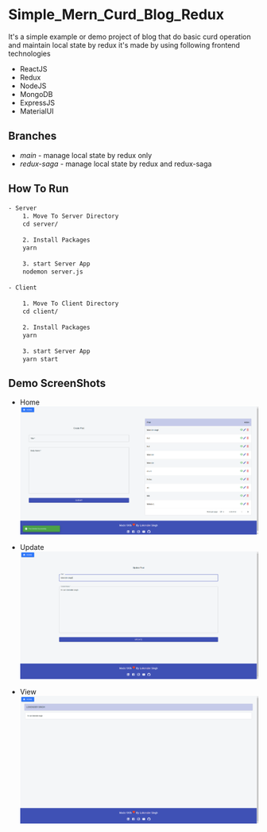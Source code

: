 # Simple_Mern_Curd_Blog_Redux
It's a simple example or demo project of blog that do basic curd operation and maintain local state by redux
it's made by using following frontend technologies
- ReactJS
- Redux
- NodeJS
- MongoDB
- ExpressJS
- MaterialUI

## Branches
- *main* - manage local state by redux only 
- *redux-saga* - manage local state by redux and redux-saga 
## How To Run 
```
- Server
    1. Move To Server Directory
    cd server/

    2. Install Packages
    yarn

    3. start Server App
    nodemon server.js 

- Client    

    1. Move To Client Directory
    cd client/

    2. Install Packages
    yarn

    3. start Server App
    yarn start
```

## Demo ScreenShots

- Home
![Home](Home.png)

- Update
![Update](Update.png)

- View
![View](View.png)